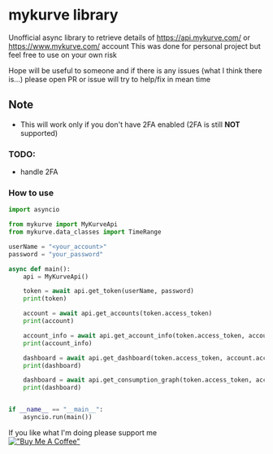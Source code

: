 # mykurve library

Unofficial async library to retrieve details of https://api.mykurve.com/ or https://www.mykurve.com/ account
This was done for personal project but feel free to use on your own risk 

Hope will be useful to someone and if there is any issues (what I think there is...) please open PR or issue will 
try to help/fix in mean time

## Note
- This will work only if you don't have 2FA enabled (2FA is still **NOT** supported)

### TODO:
- handle 2FA 

### How to use 

```python
import asyncio

from mykurve import MyKurveApi
from mykurve.data_classes import TimeRange

userName = "<your_account>"
password = "your_password"

async def main():
    api = MyKurveApi()

    token = await api.get_token(userName, password)
    print(token)

    account = await api.get_accounts(token.access_token)
    print(account)

    account_info = await api.get_account_info(token.access_token, account.accounts[0].accountNumber)
    print(account_info)

    dashboard = await api.get_dashboard(token.access_token, account.accounts[0].accountNumber)
    print(dashboard)

    dashboard = await api.get_consumption_graph(token.access_token, account.accounts[0].accountNumber, TimeRange.DAY, 0)
    print(dashboard)


if __name__ == "__main__":
    asyncio.run(main())
```

If you like what I'm doing please support me <br/>
[!["Buy Me A Coffee"](https://www.buymeacoffee.com/assets/img/custom_images/orange_img.png)](https://buymeacoffee.com/ddb0515)